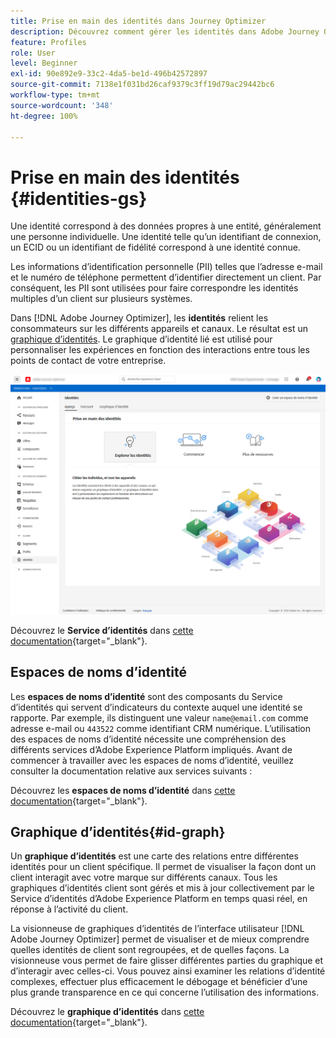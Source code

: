 ```yaml
---
title: Prise en main des identités dans Journey Optimizer
description: Découvrez comment gérer les identités dans Adobe Journey Optimizer
feature: Profiles
role: User
level: Beginner
exl-id: 90e892e9-33c2-4da5-be1d-496b42572897
source-git-commit: 7138e1f031bd26caf9379c3ff19d79ac29442bc6
workflow-type: tm+mt
source-wordcount: '348'
ht-degree: 100%

---
```


# Prise en main des identités {#identities-gs}

Une identité correspond à des données propres à une entité, généralement une personne individuelle. Une identité telle qu’un identifiant de connexion, un ECID ou un identifiant de fidélité correspond à une identité connue.

Les informations d’identification personnelle (PII) telles que l’adresse e-mail et le numéro de téléphone permettent d’identifier directement un client. Par conséquent, les PII sont utilisées pour faire correspondre les identités multiples d’un client sur plusieurs systèmes.

Dans [!DNL Adobe Journey Optimizer], les **identités** relient les consommateurs sur les différents appareils et canaux. Le résultat est un [graphique d’identités](#id-graph). Le graphique d’identité lié est utilisé pour personnaliser les expériences en fonction des interactions entre tous les points de contact de votre entreprise.

![](assets/identities-home.png)

Découvrez le **Service d’identités** dans [cette documentation](https://experienceleague.adobe.com/docs/experience-platform/identity/home.html?lang=fr){target=&quot;_blank&quot;}.

## Espaces de noms d’identité

Les **espaces de noms d’identité** sont des composants du Service d’identités qui servent d’indicateurs du contexte auquel une identité se rapporte. Par exemple, ils distinguent une valeur `name@email.com` comme adresse e-mail ou `443522` comme identifiant CRM numérique. L’utilisation des espaces de noms d’identité nécessite une compréhension des différents services d’Adobe Experience Platform impliqués. Avant de commencer à travailler avec les espaces de noms d’identité, veuillez consulter la documentation relative aux services suivants :

Découvrez les **espaces de noms d’identité** dans [cette documentation](https://experienceleague.adobe.com/docs/experience-platform/identity/namespaces.html?lang=fr){target=&quot;_blank&quot;}.

## Graphique d’identités{#id-graph}

Un **graphique d’identités** est une carte des relations entre différentes identités pour un client spécifique. Il permet de visualiser la façon dont un client interagit avec votre marque sur différents canaux. Tous les graphiques d’identités client sont gérés et mis à jour collectivement par le Service d’identités d’Adobe Experience Platform en temps quasi réel, en réponse à l’activité du client.

La visionneuse de graphiques d’identités de l’interface utilisateur [!DNL Adobe Journey Optimizer] permet de visualiser et de mieux comprendre quelles identités de client sont regroupées, et de quelles façons. La visionneuse vous permet de faire glisser différentes parties du graphique et d’interagir avec celles-ci. Vous pouvez ainsi examiner les relations d’identité complexes, effectuer plus efficacement le débogage et bénéficier d’une plus grande transparence en ce qui concerne l’utilisation des informations.

Découvrez le **graphique d’identités** dans [cette documentation](https://experienceleague.adobe.com/docs/experience-platform/identity/ui/identity-graph-viewer.html?lang=fr){target=&quot;_blank&quot;}.

